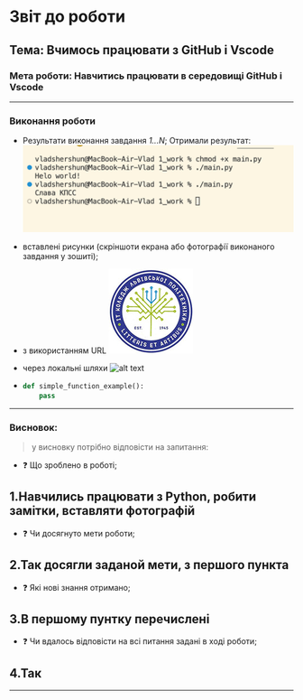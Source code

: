 # Звіт до роботи
## Тема: Вчимось працювати з GitHub і Vscode
### Мета роботи: Навчитись працювати в середовищі GitHub і Vscode

---
### Виконання роботи
* Результати виконання завдання *1...N*;
    Отримали результат: ![Work](image.png)
* вставлені рисунки (скріншоти екрана або фотографії виконаного завдання у зошиті);

* з використанням URL ![alt text](https://github.com/BobasB/it_college/raw/main/reports/pictures/logo-lit.jpg "ІТ Коледж")
    
* через локальні шляхи ![alt text](./pictures/logo-lit.jpg "ІТ Коледж")

* 
    ```python
    def simple_function_example():
        pass
    ```

---
### Висновок:
> у висновку потрібно відповісти на запитання:

- :question: Що зроблено в роботі; 
## 1.Навчились працювати з Python, робити замітки, вставляти фотографій 
- :question: Чи досягнуто мети роботи;
## 2.Так досягли заданой мети, з першого пункта
- :question: Які нові знання отримано;
## 3.В першому пунтку перечислені
- :question: Чи вдалось відповісти на всі питання задані в ході роботи;
## 4.Так 


---
